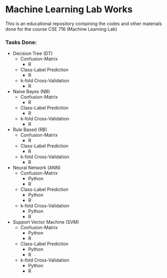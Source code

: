 
# Machine Learning Lab Works

This is an educational repository containing the codes and other materials done for the course CSE 716 (Machine Learning Lab)

### Tasks Done:


- Decision Tree (DT)
    - Confusion-Matrix
        - R
    - Class-Label Prediction
        - R
    - k-fold Cross-Validation
        - R
- Naive Bayes (NB)
    - Confusion-Matrix
        - R
    - Class-Label Prediction
        - R
    - k-fold Cross-Validation
        - R
- Rule Based (RB)
    - Confusion-Matrix
        - R
    - Class-Label Prediction
        - R
    - k-fold Cross-Validation
        - R
- Neural Network (ANN)
    - Confusion-Matrix
        - Python
        - R
    - Class-Label Prediction
        - Python
        - R
    - k-fold Cross-Validation
        - Python
        - R
- Support Vector Machine (SVM)
    - Confusion-Matrix
        - Python
        - R
    - Class-Label Prediction
        - Python
        - R
    - k-fold Cross-Validation
        - Python
        - R
